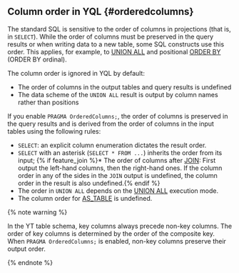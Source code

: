 ## Column order in YQL {#orderedcolumns}

The standard SQL is sensitive to the order of columns in projections (that is, in `SELECT`). While the order of columns must be preserved in the query results or when writing data to a new table, some SQL constructs use this order.
This applies, for example, to [UNION ALL](#unionall) and positional [ORDER BY](#orderby) (ORDER BY ordinal).

The column order is ignored in YQL by default:
* The order of columns in the output tables and query results is undefined
* The data scheme of the `UNION ALL` result is output by column names rather than positions

If you enable `PRAGMA OrderedColumns;`, the order of columns is preserved in the query results and is derived from the order of columns in the input tables using the following rules:
* `SELECT`: an explicit column enumeration dictates the result order.
* `SELECT` with an asterisk (`SELECT * FROM ...`) inherits the order from its input;
{% if feature_join %}* The order of columns after [JOIN](../../join.md): First output the left-hand columns, then the right-hand ones. If the column order in any of the sides in the `JOIN` output is undefined, the column order in the result is also undefined.{% endif %}
* The order in `UNION ALL` depends on the [UNION ALL](#unionall) execution mode.
* The column order for [AS_TABLE](#as_table) is undefined.

{% note warning %}

In the YT table schema, key columns always precede non-key columns. The order of key columns is determined by the order of the composite key.
When `PRAGMA OrderedColumns;` is enabled, non-key columns preserve their output order.

{% endnote %}
